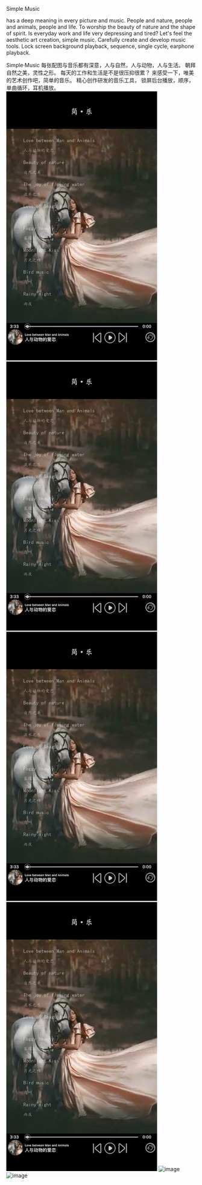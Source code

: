 Simple Music

has a deep meaning in every picture and music. People and nature, people and animals, people and life.
To worship the beauty of nature and the shape of spirit.
Is everyday work and life very depressing and tired?
Let's feel the aesthetic art creation, simple music.
Carefully create and develop music tools.
Lock screen background playback, sequence, single cycle, earphone playback.

Simple·Music 每张配图与音乐都有深意，人与自然，人与动物，人与生活。
朝拜自然之美，灵性之形。
每天的工作和生活是不是很压抑很累？
来感受一下，唯美的艺术创作吧，简单的音乐。
精心创作研发的音乐工具，
锁屏后台播放，顺序，单曲循环，耳机播放。
![image](https://github.com/wangyuanyuan166/simpleMusic/blob/master/SimpleMusic/Resource/m01.png)
![image](https://github.com/wangyuanyuan166/simpleMusic/blob/master/SimpleMusic/Resource/m01.png)
![image](https://github.com/wangyuanyuan166/simpleMusic/blob/master/SimpleMusic/Resource/m01.png)
![image](https://github.com/wangyuanyuan166/simpleMusic/blob/master/SimpleMusic/Resource/m01.png)
![image](https://github.com/wangyuanyuan166/simpleMusic/blob/master/Resource/m05.png)
![image](https://github.com/wangyuanyuan166/simpleMusic/blob/master/Resource/m06.png)

<!--![image](https://github.com/ntgod/DateProTool /blob/master/DateProTool/Resource/datepro1.png)-->
<!--![video](https://github.com/ntgod/DateProTool /blob/master/DateProTool/Resource/1080x1920.mp4)-->

